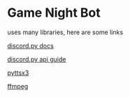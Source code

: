Game Night Bot
=====

uses many libraries, here are some links

[discord.py docs](https://discordpy.readthedocs.io/en/latest/index.html)

[discord.py api guide](https://discordpy.readthedocs.io/en/latest/api.html)

[pyttsx3](https://pyttsx3.readthedocs.io/en/latest/)

[ffmpeg](https://ffmpeg.zeranoe.com/builds/)


